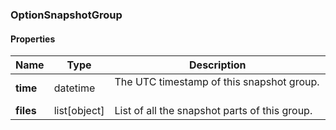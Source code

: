

[//]: # (CLASS:OptionSnapshotGroup)

[//]: # (KIND:object)

### OptionSnapshotGroup

#### Properties

[//]: # (START_DEFINITION)

Name | Type | Description
------------ | ------------- | -------------
**time** | datetime | The UTC timestamp of this snapshot group. &nbsp;
**files** | list[object] | List of all the snapshot parts of this group. &nbsp;

[//]: # (END_DEFINITION)



